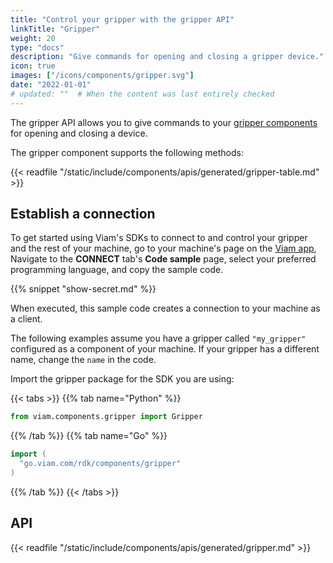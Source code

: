 ```yaml
---
title: "Control your gripper with the gripper API"
linkTitle: "Gripper"
weight: 20
type: "docs"
description: "Give commands for opening and closing a gripper device."
icon: true
images: ["/icons/components/gripper.svg"]
date: "2022-01-01"
# updated: ""  # When the content was last entirely checked
---
```


The gripper API allows you to give commands to your [gripper components](/components/gripper/) for opening and closing a device.

The gripper component supports the following methods:

{{< readfile "/static/include/components/apis/generated/gripper-table.md" >}}

## Establish a connection

To get started using Viam's SDKs to connect to and control your gripper and the rest of your machine, go to your machine's page on the [Viam app](https://app.viam.com),
Navigate to the **CONNECT** tab's **Code sample** page, select your preferred programming language, and copy the sample code.

{{% snippet "show-secret.md" %}}

When executed, this sample code creates a connection to your machine as a client.

The following examples assume you have a gripper called `"my_gripper"` configured as a component of your machine.
If your gripper has a different name, change the `name` in the code.

Import the gripper package for the SDK you are using:

{{< tabs >}}
{{% tab name="Python" %}}

```python
from viam.components.gripper import Gripper
```

{{% /tab %}}
{{% tab name="Go" %}}

```go
import (
  "go.viam.com/rdk/components/gripper"
)
```

{{% /tab %}}
{{< /tabs >}}

## API

{{< readfile "/static/include/components/apis/generated/gripper.md" >}}
